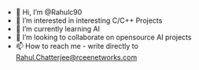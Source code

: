 - 👋 Hi, I’m @Rahulc90
- 👀 I’m interested in interesting C/C++ Projects
- 🌱 I’m currently learning AI
- 💞️ I’m looking to collaborate on opensource AI projects
- 📫 How to reach me - write directly to Rahul.Chatterjee@rceenetworks.com

<!---
Rahulc90/Rahulc90 is a ✨ special ✨ repository because its `README.md` (this file) appears on your GitHub profile.
You can click the Preview link to take a look at your changes.
--->
